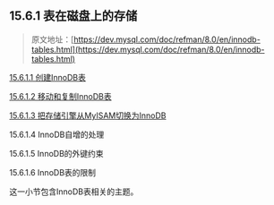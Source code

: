## 15.6.1 表在磁盘上的存储

> 原文地址：[https://dev.mysql.com/doc/refman/8.0/en/innodb-tables.html](https://dev.mysql.com/doc/refman/8.0/en/innodb-tables.html)

[15.6.1.1 创建InnoDB表](Tables/using-innodb-tables.md)

[15.6.1.2 移动和复制InnoDB表](Tables/innodb-migration.md)

[15.6.1.3 把存储引擎从MyISAM切换为InnoDB](Tables/converting-tables-to-innodb.md)

15.6.1.4 InnoDB自增的处理

15.6.1.5 InnoDB的外键约束

15.6.1.6 InnoDB表的限制

这一小节包含InnoDB表相关的主题。
